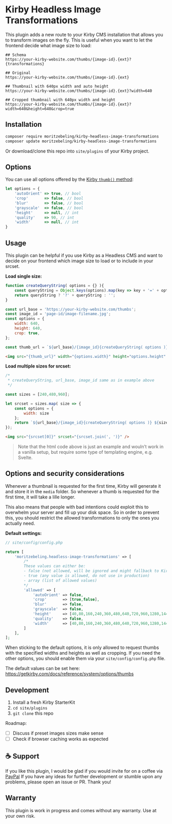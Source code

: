 # Kirby Headless Image Transformations

This plugin adds a new route to your Kirby CMS installation that allows you to transform images on the fly. This is useful when you want to let the frontend decide what image size to load:

```
## Schema
https://your-kirby-website.com/thumbs/{image-id}.{ext}?{transformations}

## Original
https://your-kirby-website.com/thumbs/{image-id}.{ext}

## Thumbnail with 640px width and auto height
https://your-kirby-website.com/thumbs/{image-id}.{ext}?width=640

## Cropped thumbnail with 640px width and height
https://your-kirby-website.com/thumbs/{image-id}.{ext}?width=640&height=640&crop=true
```

## Installation

```bash
composer require moritzebeling/kirby-headless-image-transformations
composer update moritzebeling/kirby-headless-image-transformations
```

Or download/clone this repo into `site/plugins` of your Kirby project.

## Options

You can use all options offered by the [Kirby `thumb()` method](https://getkirby.com/docs/reference/objects/cms/file/thumb#options):

```js
let options = {
    'autoOrient' => true, // bool
    'crop'       => false, // bool
    'blur'       => false, // bool
    'grayscale'  => false, // bool
    'height'     => null, // int
    'quality'    => 90, // int
    'width'      => null, // int
}
```

## Usage

This plugin can be helpful if you use Kirby as a Headless CMS and want to decide on your frontend which image size to load or to include in your srcset.

**Load single size:**

```js
function createQueryString( options = {} ){
    const queryString = Object.keys(options).map(key => key + '=' + options[key]).join('&');
    return queryString ? '?' + queryString : '';
}

const url_base = 'https://your-kirby-website.com/thumbs';
const image_id = 'page-id/image-filename.jpg';
const options = {
    width: 640,
    height: 640,
    crop: true,
};

const thumb_url = `${url_base}/{image_id}{createQueryString( options )}`;
```
```html
<img src="{thumb_url}" width="{options.width}" height="options.height" />
```

**Load multiple sizes for srcset:**

```js
/*
 * createQueryString, url_base, image_id same as in example above
 */

const sizes = [240,480,960];

let srcset = sizes.map( size => {
    const options = {
        width: size
    };
    return `${url_base}/{image_id}{createQueryString( options )} ${size}w`;
});

```
```html
<img src="{srcset[0]}" srcset="{srcset.join(', ')}" />
```

> Note that the html code above is just an example and wouln’t work in a vanilla setup, but require some type of templating engine, e.g. Svelte.

## Options and security considerations

Whenever a thumbnail is requested for the first time, Kirby will generate it and store it in the `media` folder. So whenever a thumb is requested for the first time, it will take a lille longer.

This also means that people with bad intentions could exploit this to overwhelm your server and fill up your disk space. So in order to prevent this, you should restrict the allowed transformations to only the ones you actually need.

**Default settings:**

```php
// site/config/config.php

return [
    'moritzebeling.headless-image-transformations' => [
        /*
        These values can either be:
        - false (not allowed, will be ignored and might fallback to Kirby's default settings)
        - true (any value is allowed, do not use in production)
        - array (list of allowed values)
        */
        'allowed' => [
            'autoOrient' => false,
            'crop'       => [true,false],
            'blur'       => false,
            'grayscale'  => false,
            'height'     => [40,80,160,240,360,480,640,720,960,1280,1440,1920,2560,3200],
            'quality'    => false,
            'width'      => [40,80,160,240,360,480,640,720,960,1280,1440,1920,2560,3200],
        ]
    ],
];
```

When sticking to the default options, it is only allowed to request thumbs with the specified widths and heights as well as cropping. If you need the other options, you should enable them via your `site/config/config.php` file.

The default values can be set here:
https://getkirby.com/docs/reference/system/options/thumbs

## Development

1. Install a fresh Kirby StarterKit
2. `cd site/plugins`
3. `git clone` this repo

Roadmap:
- [ ] Discuss if preset images sizes make sense
- [ ] Check if browser caching works as expected

## ☕️ Support

If you like this plugin, I would be glad if you would invite for on a coffee via [PayPal](http://more.moritzebeling.com/support)
If you have any ideas for further development or stumble upon any problems, please open an issue or PR. Thank you!

## Warranty

This plugin is work in progress and comes without any warranty. Use at your own risk.